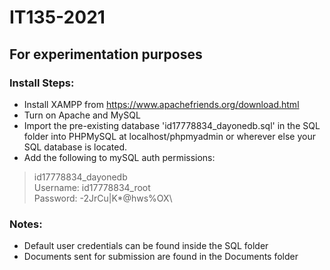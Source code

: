 # IT135-2021
## For experimentation purposes

### Install Steps:
- Install XAMPP from https://www.apachefriends.org/download.html
- Turn on Apache and MySQL
- Import the pre-existing database 'id17778834_dayonedb.sql' in the SQL folder into PHPMySQL at localhost/phpmyadmin or wherever else your SQL database is located.
- Add the following to mySQL auth permissions:
> id17778834_dayonedb\
> Username: id17778834_root\
> Password: -2JrCu|K*@hws%OX\

### Notes:
- Default user credentials can be found inside the SQL folder
- Documents sent for submission are found in the Documents folder
